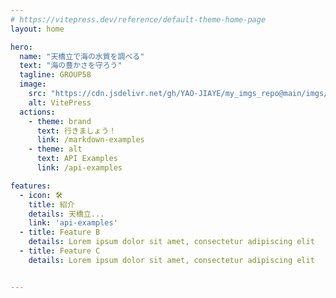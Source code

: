 ```yaml
---
# https://vitepress.dev/reference/default-theme-home-page
layout: home

hero:
  name: "天橋立で海の水質を調べる"
  text: "海の豊かさを守ろう"
  tagline: GROUP58
  image:
    src: "https://cdn.jsdelivr.net/gh/YAO-JIAYE/my_imgs_repo@main/imgs/20250717154455062.png"
    alt: VitePress
  actions:
    - theme: brand
      text: 行きましょう！
      link: /markdown-examples
    - theme: alt
      text: API Examples
      link: /api-examples

features:
  - icon: 🛠️
    title: 紹介
    details: 天橋立...
    link: 'api-examples'
  - title: Feature B
    details: Lorem ipsum dolor sit amet, consectetur adipiscing elit
  - title: Feature C
    details: Lorem ipsum dolor sit amet, consectetur adipiscing elit


---
```


